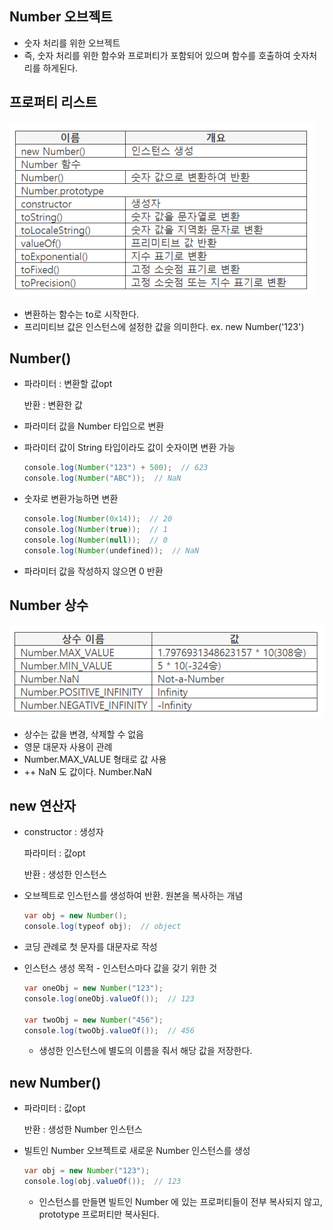 ## Number 오브젝트

- 숫자 처리를 위한 오브젝트
- 즉, 숫자 처리를 위한 함수와 프로퍼티가 포함되어 있으며 함수를 호출하여 숫자처리를 하게된다.

## 프로퍼티 리스트

![Untitled](./uploads/1.png)

- 변환하는 함수는 to로 시작한다.
- 프리미티브 값은 인스턴스에 설정한 값을 의미한다. ex. new Number('123')

## Number()

- 파라미터 : 변환할 값opt

    반환 : 변환한 값

- 파라미터 값을 Number 타입으로 변환
- 파라미터 값이 String 타입이라도 값이 숫자이면 변환 가능

    ```java
    console.log(Number("123") + 500);  // 623
    console.log(Number("ABC"));  // NaN
    ```

- 숫자로 변환가능하면 변환

    ```java
    console.log(Number(0x14));  // 20
    console.log(Number(true));  // 1
    console.log(Number(null));  // 0
    console.log(Number(undefined));  // NaN
    ```

- 파라미터 값을 작성하지 않으면 0 반환

## Number 상수

![Untitled](./uploads/2.png)

- 상수는 값을 변경, 삭제할 수 없음
- 영문 대문자 사용이 관례
- Number.MAX_VALUE 형태로 값 사용
- ++ NaN 도 값이다. Number.NaN

## new 연산자

- constructor : 생성자

    파라미터 : 값opt

    반환 : 생성한 인스턴스

- 오브젝트로 인스턴스를 생성하여 반환. 원본을 복사하는 개념

    ```java
    var obj = new Number();
    console.log(typeof obj);  // object
    ```

- 코딩 관례로 첫 문자를 대문자로 작성
- 인스턴스 생성 목적 - 인스턴스마다 값을 갖기 위한 것

    ```java
    var oneObj = new Number("123");
    console.log(oneObj.valueOf());  // 123

    var twoObj = new Number("456");
    console.log(twoObj.valueOf());  // 456
    ```

    - 생성한 인스턴스에 별도의 이름을 줘서 해당 값을 저장한다.

## new Number()

- 파라미터 : 값opt

    반환 : 생성한 Number 인스턴스

- 빌트인 Number 오브젝트로 새로운 Number 인스턴스를 생성

    ```java
    var obj = new Number("123");
    console.log(obj.valueOf());  // 123
    ```

    - 인스턴스를 만들면 빌트인 Number 에 있는 프로퍼티들이 전부 복사되지 않고, prototype 프로퍼티만 복사된다.